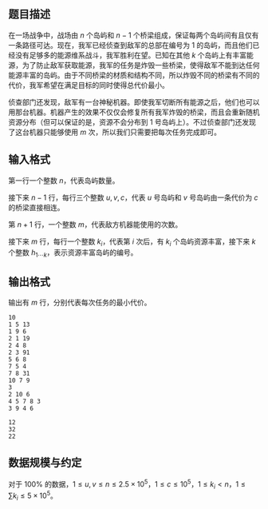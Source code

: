 ## 题目描述

在一场战争中，战场由 $n$ 个岛屿和 $n-1$ 个桥梁组成，保证每两个岛屿间有且仅有一条路径可达。现在，我军已经侦查到敌军的总部在编号为 $1$ 的岛屿，而且他们已经没有足够多的能源维系战斗，我军胜利在望。已知在其他 $k$ 个岛屿上有丰富能源，为了防止敌军获取能源，我军的任务是炸毁一些桥梁，使得敌军不能到达任何能源丰富的岛屿。由于不同桥梁的材质和结构不同，所以炸毁不同的桥梁有不同的代价，我军希望在满足目标的同时使得总代价最小。

侦查部门还发现，敌军有一台神秘机器。即使我军切断所有能源之后，他们也可以用那台机器。机器产生的效果不仅仅会修复所有我军炸毁的桥梁，而且会重新随机资源分布（但可以保证的是，资源不会分布到 $1$ 号岛屿上）。不过侦查部门还发现了这台机器只能够使用 $m$ 次，所以我们只需要把每次任务完成即可。

## 输入格式

第一行一个整数 $n$，代表岛屿数量。

接下来 $n-1$ 行，每行三个整数 $u,v,c$，代表 $u$ 号岛屿和 $v$ 号岛屿由一条代价为 $c$ 的桥梁直接相连。

第 $n+1$ 行，一个整数 $m$，代表敌方机器能使用的次数。

接下来 $m$ 行，每行一个整数 $k_i$，代表第 $i$ 次后，有 $k_i$ 个岛屿资源丰富，接下来 $k$ 个整数 $h_{1\cdots k}$，表示资源丰富岛屿的编号。

## 输出格式

输出有 $m$ 行，分别代表每次任务的最小代价。

```input1
10
1 5 13
1 9 6
2 1 19
2 4 8
2 3 91
5 6 8
7 5 4
7 8 31
10 7 9
3
2 10 6
4 5 7 8 3
3 9 4 6
```

```output1
12
32
22

```

## 数据规模与约定

对于 $100\%$ 的数据，$1\leq u,v\leq n\leq 2.5\times 10^5$，$1\leq c\leq 10^5$，$1\leq k_i< n$，$1\leq \sum k_i\leq 5\times 10^5$。

